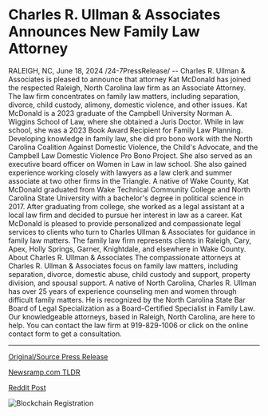 # Charles R. Ullman & Associates Announces New Family Law Attorney

RALEIGH, NC, June 18, 2024 /24-7PressRelease/ -- Charles R. Ullman & Associates is pleased to announce that attorney Kat McDonald has joined the respected Raleigh, North Carolina law firm as an Associate Attorney. The law firm concentrates on family law matters, including separation, divorce, child custody, alimony, domestic violence, and other issues.  Kat McDonald is a 2023 graduate of the Campbell University Norman A. Wiggins School of Law, where she obtained a Juris Doctor. While in law school, she was a 2023 Book Award Recipient for Family Law Planning.  Developing knowledge in family law, she did pro bono work with the North Carolina Coalition Against Domestic Violence, the Child's Advocate, and the Campbell Law Domestic Violence Pro Bono Project. She also served as an executive board officer on Women in Law in law school.  She also gained experience working closely with lawyers as a law clerk and summer associate at two other firms in the Triangle.  A native of Wake County, Kat McDonald graduated from Wake Technical Community College and North Carolina State University with a bachelor's degree in political science in 2017. After graduating from college, she worked as a legal assistant at a local law firm and decided to pursue her interest in law as a career.  Kat McDonald is pleased to provide personalized and compassionate legal services to clients who turn to Charles Ullman & Associates for guidance in family law matters. The family law firm represents clients in Raleigh, Cary, Apex, Holly Springs, Garner, Knightdale, and elsewhere in Wake County.  About Charles R. Ullman & Associates  The compassionate attorneys at Charles R. Ullman & Associates focus on family law matters, including separation, divorce, domestic abuse, child custody and support, property division, and spousal support. A native of North Carolina, Charles R. Ullman has over 25 years of experience counseling men and women through difficult family matters. He is recognized by the North Carolina State Bar Board of Legal Specialization as a Board-Certified Specialist in Family Law. Our knowledgeable attorneys, based in Raleigh, North Carolina, are here to help. You can contact the law firm at 919-829-1006 or click on the online contact form to get a consultation. 

---

[Original/Source Press Release](https://www.24-7pressrelease.com/press-release/511756/charles-r-ullman-associates-announces-new-family-law-attorney)
                    

[Newsramp.com TLDR](None) 



[Reddit Post](https://www.reddit.com/r/BookNews/comments/1dikorf/family_law_firm_welcomes_attorney_kat_mcdonald_as/) 



![Blockchain Registration](https://cdn.newsramp.app/24-7PressRelease/qrcode/246/18/echoKGtM.webp)